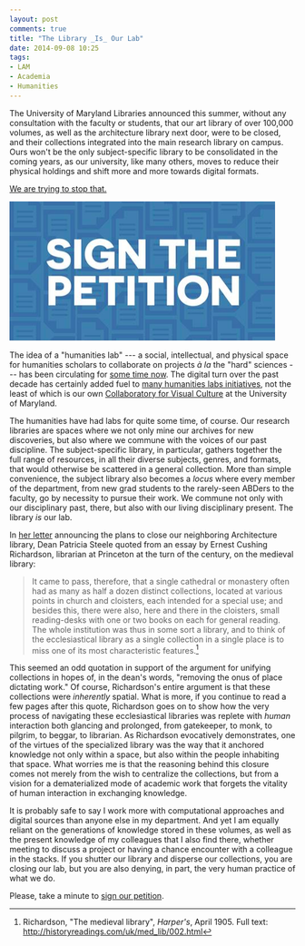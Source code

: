 ```yaml
---
layout: post
comments: true
title: "The Library _Is_ Our Lab"
date: 2014-09-08 10:25
tags: 
- LAM
- Academia
- Humanities
---
```


The University of Maryland Libraries announced this summer, without any consultation with the faculty or students, that our art library of over 100,000 volumes, as well as the architecture library next door, were to be closed, and their collections integrated into the main research library on campus.
Ours won't be the only subject-specific library to be consolidated in the coming years, as our university, like many others, moves to reduce their physical holdings and shift more and more towards digital formats.

[We are trying to stop that.][petition]

[![Sign the petition to save the University of Maryland Art Library](/assets/images/petition.png)][petition]

The idea of a "humanities lab" --- a social, intellectual, and physical space for humanities scholars to collaborate on projects *à la* the "hard" sciences --- has been circulating for [some time now][humanitieslabs].
The digital turn over the past decade has certainly added fuel to [many humanities labs initiatives][hlabsearch], not the least of which is our own [Collaboratory for Visual Culture][Collaboratory] at the University of Maryland.

The humanities have had labs for quite some time, of course.
Our research libraries are spaces where we not only mine our archives for new discoveries, but also where we commune with the voices of our past discipline.
The subject-specific library, in particular, gathers together the full range of resources, in all their diverse subjects, genres, and formats, that would otherwise be scattered in a general collection.
More than simple convenience, the subject library also becomes a *locus* where every member of the department, from new grad students to the rarely-seen ABDers to the faculty, go by necessity to pursue their work.
We commune not only with our disciplinary past, there, but also with our living disciplinary present.
The library *is* our lab.

In [her letter](http://www.scribd.com/doc/235556221/Cronrath-Steele) announcing the plans to close our neighboring Architecture library, Dean Patricia Steele quoted from an essay by Ernest Cushing Richardson, librarian at Princeton at the turn of the century, on the medieval library:

>It came to pass, therefore, that a single cathedral or monastery often had as many as half a dozen distinct collections, located at various points in church and cloisters, each intended for a special use; and besides this, there were also, here and there in the cloisters, small reading-desks with one or two books on each for general reading. The whole institution was thus in some sort a library, and to think of the ecclesiastical library as a single collection in a single place is to miss one of its most characteristic features.[^1]

This seemed an odd quotation in support of the argument for unifying collections in hopes of, in the dean's words, "removing the onus of place dictating work."
Of course, Richardson's entire argument is that these collections were *inherently* spatial.
What is more, if you continue to read a few pages after this quote, Richardson goes on to show how the very process of navigating these ecclesiastical libraries was replete with *human* interaction both glancing and prolonged, from gatekeeper, to monk, to pilgrim, to beggar, to librarian.
As Richardson evocatively demonstrates, one of the virtues of the specialized library was the way that it anchored knowledge not only within a space, but also within the people inhabiting that space.
What worries me is that the reasoning behind this closure comes not merely from the wish to centralize the collections, but from a vision for a dematerialized mode of academic work that forgets the vitality of human interaction in exchanging knowledge.

It is probably safe to say I work more with computational approaches and digital sources than anyone else in my department.
And yet I am equally reliant on the generations of knowledge stored in these volumes, as well as the present knowledge of my colleagues that I also find there, whether meeting to discuss a project or having a chance encounter with a colleague in the stacks.
If you shutter our library and disperse our collections, you are closing our lab, but you are also denying, in part, the very human practice of what we do.

Please, take a minute to [sign our petition][petition].

[^1]: Richardson, "The medieval library", *Harper's*, April 1905. Full text: <http://historyreadings.com/uk/med_lib/002.html>

[humanitieslabs]: https://www.insidehighered.com/views/2005/10/26/

[hlabsearch]: https://www.google.com/search?q=humanities+lab

[petition]: http://petitions.moveon.org/sign/save-the-university-of-1

[Collaboratory]: http://michellesmithcollaboratory.umd.edu
